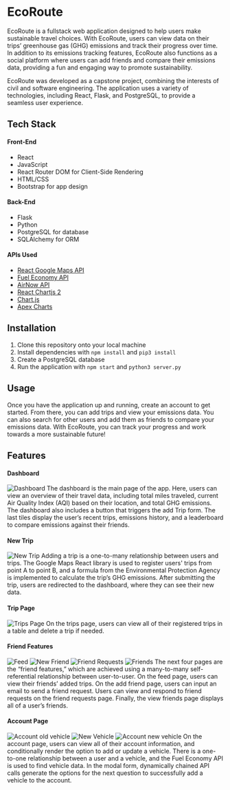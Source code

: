 # EcoRoute

EcoRoute is a fullstack web application designed to help users make sustainable travel choices. With EcoRoute, users can view data on their trips’ greenhouse gas (GHG) emissions and track their progress over time. In addition to its emissions tracking features, EcoRoute also functions as a social platform where users can add friends and compare their emissions data, providing a fun and engaging way to promote sustainability.

EcoRoute was developed as a capstone project, combining the interests of civil and software engineering. The application uses a variety of technologies, including React, Flask, and PostgreSQL, to provide a seamless user experience.


## Tech Stack
#### Front-End
- React
- JavaScript
- React Router DOM for Client-Side Rendering
- HTML/CSS
- Bootstrap for app design

#### Back-End
- Flask
- Python
- PostgreSQL for database
- SQLAlchemy for ORM

#### APIs Used
- [React Google Maps API](https://www.npmjs.com/package/@react-google-maps/api)
- [Fuel Economy API](https://www.fueleconomy.gov/feg/ws/#vehicle)
- [AirNow API](https://docs.airnowapi.org/webservices)
- [React Chartjs 2](https://www.npmjs.com/package/react-chartjs-2)
- [Chart.js](https://www.chartjs.org/docs/latest/)
- [Apex Charts](https://apexcharts.com/)


## Installation

1. Clone this repository onto your local machine
2. Install dependencies with `npm install` and `pip3 install`
3. Create a PostgreSQL database
4. Run the application with `npm start` and `python3 server.py`

## Usage

Once you have the application up and running, create an account to get started. From there, you can add trips and view your emissions data. You can also search for other users and add them as friends to compare your emissions data. With EcoRoute, you can track your progress and work towards a more sustainable future!

## Features

#### Dashboard
![Dashboard](https://user-images.githubusercontent.com/66981081/237921587-17940521-3279-4719-a826-3fb58aa314b1.png)
The dashboard is the main page of the app. Here, users can view an overview of their travel data, including total miles traveled, current Air Quality Index (AQI) based on their location, and total GHG emissions. The dashboard also includes a button that triggers the add Trip form. The last tiles display the user’s recent trips, emissions history, and a leaderboard to compare emissions against their friends.

#### New Trip
![New Trip](https://user-images.githubusercontent.com/66981081/237921830-42282484-235a-46aa-b989-f4131810c400.png)
Adding a trip is a one-to-many relationship between users and trips. The Google Maps React library is used to register users' trips from point A to point B, and a formula from the Environmental Protection Agency is implemented to calculate the trip’s GHG emissions. After submitting the trip, users are redirected to the dashboard, where they can see their new data.

#### Trip Page
![Trips Page](https://user-images.githubusercontent.com/66981081/237921524-2c07328b-3047-427a-9488-1df760db4bb6.png)
On the trips page, users can view all of their registered trips in a table and delete a trip if needed.

#### Friend Features
![Feed](https://user-images.githubusercontent.com/66981081/237921661-cce0cd9b-40b1-4dcc-9e59-390374c25300.png)
![New Friend](https://user-images.githubusercontent.com/66981081/237921479-783b246d-d6ba-42c5-a8e6-987b1928a8c6.png)
![Friend Requests](https://user-images.githubusercontent.com/66981081/237921722-c8b5c33f-9858-408b-93dd-03ee6ad13b09.png)
![Friends](https://user-images.githubusercontent.com/66981081/237921775-67b7ee07-041e-4376-83dc-64bf1f814382.png)
The next four pages are the “friend features,” which are achieved using a many-to-many self-referential relationship between user-to-user. On the feed page, users can view their friends’ added trips. On the add friend page, users can input an email to send a friend request. Users can view and respond to friend requests on the friend requests page. Finally, the view friends page displays all of a user’s friends.

#### Account Page
![Account old vehicle](https://user-images.githubusercontent.com/66981081/237921428-2fed94a6-1f02-4153-833a-5fa9d9e75dc0.png)
![New Vehicle](https://user-images.githubusercontent.com/66981081/237921945-b4e7b890-5634-4495-b87e-2c43dfd9ea50.png)
![Account new vehicle](https://user-images.githubusercontent.com/66981081/237921379-dae26b3a-b46d-46ae-8661-cbf4bbcd7d1f.png)
On the account page, users can view all of their account information, and conditionally render the option to add or update a vehicle. There is a one-to-one relationship between a user and a vehicle, and the Fuel Economy API is used to find vehicle data. In the modal form, dynamically chained API calls generate the options for the next question to successfully add a vehicle to the account.